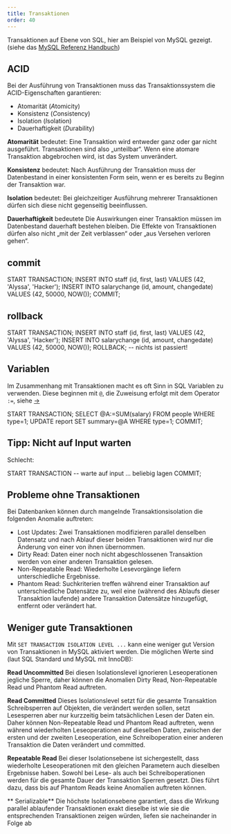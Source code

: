```yaml
---
title: Transaktionen
order: 40
---
```


Transaktionen auf Ebene von SQL, hier am Beispiel von MySQL gezeigt.
(siehe das [MySQL Referenz Handbuch](http://dev.mysql.com/doc/refman/5.1/de/commit.html))

## ACID


Bei der Ausführung von Transaktionen muss das Transaktionssystem die ACID-Eigenschaften garantieren:

* Atomarität (*A*tomicity)
* Konsistenz (*C*onsistency) 
* Isolation (*I*solation)
* Dauerhaftigkeit (*D*urability) 

**Atomarität** bedeutet: Eine Transaktion wird entweder ganz oder gar nicht ausgeführt. 
Transaktionen sind also „unteilbar“. Wenn eine atomare Transaktion abgebrochen wird, ist das System unverändert.

**Konsistenz** bedeutet:
Nach Ausführung der Transaktion muss der Datenbestand in einer konsistenten Form sein, 
wenn er es bereits zu Beginn der Transaktion war.

**Isolation** bedeutet: Bei gleichzeitiger Ausführung mehrerer 
Transaktionen dürfen sich diese nicht gegenseitig beeinflussen.

**Dauerhaftigkeit** bedeutete
Die Auswirkungen einer Transaktion müssen im Datenbestand dauerhaft bestehen bleiben.  Die Effekte von Transaktionen dürfen also nicht „mit der Zeit verblassen“ oder „aus Versehen verloren gehen“. 


## commit

<sql caption="Beispiel für eine Transaktion in MySQL, die zwei Einfüge-Operationen zusammenfasst">
START TRANSACTION;
INSERT INTO staff (id, first, last) 
  VALUES (42, 'Alyssa', 'Hacker');
INSERT INTO salarychange (id, amount, changedate) 
  VALUES (42, 50000, NOW());
COMMIT;
</sql>

## rollback

<sql caption="Beispiel für eine Transaktion in MySQL und zurück-gerollt wird">
START TRANSACTION;
INSERT INTO staff (id, first, last) 
  VALUES (42, 'Alyssa', 'Hacker');
INSERT INTO salarychange (id, amount, changedate) 
  VALUES (42, 50000, NOW());
ROLLBACK;
-- nichts ist passiert!
</sql>

## Variablen

Im Zusammenhang mit Transaktionen macht es oft Sinn
in SQL Variablen zu verwenden. Diese beginnen mit `@`,
die Zuweisung erfolgt mit dem Operator `:=`, siehe [&rarr;](http://dev.mysql.com/doc/refman/5.6/en/user-variables.html)

<sql>
START TRANSACTION;
SELECT @A:=SUM(salary) FROM people WHERE type=1;
UPDATE report SET summary=@A WHERE type=1;
COMMIT;
</sql>


## Tipp: Nicht auf Input warten

Schlecht: 

<sql>
START TRANSACTION
-- warte auf input ... beliebig lagen
COMMIT;
</sql>

## Probleme ohne Transaktionen

Bei Datenbanken können durch mangelnde Transaktionsisolation 
die folgenden Anomalie auftreten:

* Lost Updates: Zwei Transaktionen modifizieren parallel denselben Datensatz und nach Ablauf dieser beiden Transaktionen wird nur die Änderung von einer von ihnen übernommen.
* Dirty Read: Daten einer noch nicht abgeschlossenen Transaktion werden von einer anderen Transaktion gelesen.
* Non-Repeatable Read: Wiederholte Lesevorgänge liefern unterschiedliche Ergebnisse.
* Phantom Read: Suchkriterien treffen während einer Transaktion auf unterschiedliche Datensätze zu, weil eine (während des Ablaufs dieser Transaktion laufende) andere Transaktion Datensätze hinzugefügt, entfernt oder verändert hat.

## Weniger gute Transaktionen

Mit `SET TRANSACTION ISOLATION LEVEL ...` kann eine weniger gut
Version von Transaktionen in MySQL aktiviert werden.  Die möglichen
Werte sind (laut  SQL Standard und MySQL mit InnoDB):


**Read Uncommitted** Bei diesen Isolationslevel ignorieren Leseoperationen jegliche Sperre, daher können die Anomalien Dirty Read, Non-Repeatable Read und Phantom Read auftreten.

**Read Committed** Dieses Isolationslevel setzt für die gesamte Transaktion Schreibsperren auf Objekten, die verändert werden sollen, setzt Lesesperren aber nur kurzzeitig beim tatsächlichen Lesen der Daten ein. Daher können Non-Repeatable Read und Phantom Read auftreten, wenn während wiederholten Leseoperationen auf dieselben Daten, zwischen der ersten und der zweiten Leseoperation, eine Schreiboperation einer anderen Transaktion die Daten verändert und committed.

**Repeatable Read** Bei dieser Isolationsebene ist sichergestellt, dass wiederholte Leseoperationen mit den gleichen Parametern auch dieselben Ergebnisse haben. Sowohl bei Lese- als auch bei Schreiboperationen werden für die gesamte Dauer der Transaktion Sperren gesetzt. Dies führt dazu, dass bis auf Phantom Reads keine Anomalien auftreten können.

** Serializable** Die höchste Isolationsebene garantiert, dass die Wirkung parallel ablaufender Transaktionen exakt dieselbe ist wie sie die entsprechenden Transaktionen zeigen würden, liefen sie nacheinander in Folge ab

